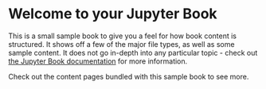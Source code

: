 # Welcome to your Jupyter Book

This is a small sample book to give you a feel for how book content is
structured.
It shows off a few of the major file types, as well as some sample content.
It does not go in-depth into any particular topic - check out [the Jupyter Book documentation](https://in) for more information.

Check out the content pages bundled with this sample book to see more.

```{tableofcontents}
```
